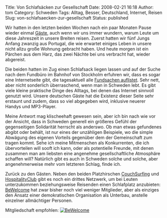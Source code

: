 Title: Von Schlafsäcken zur Gesellschaft
Date: 2008-02-21 16:18
Author: tom
Category: Schweden
Tags: Alltag, Besser, Deutschland, Internet, Reisen
Slug: von-schlafsaecken-zur-gesellschaft
Status: published

Wir hatten in den letzten beiden Wochen nach ein paar Monaten Pause
wieder einmal
[Gäste](http://www.fiket.de/2007/01/11/gaeste-vom-hospitality-club/),
auch wenn wir uns immer wundern, warum Leute um diese Jahreszeit in
unsere Breiten reisen. Zuerst hatten wir fünf Jungs Anfang zwanzig aus
Portugal, die wie erwartet einiges Leben in unsere nicht allzu große
Wohnung gebracht haben. Und heute morgen ist ein Pärchen aus dem Harz,
das zwei Nächte bei uns verbracht hat, wieder abgereist.

Die beiden hatten im Zug einen Schlafsack liegen lassen und auf der
Suche nach dem Fundbüro im Bahnhof von Stockholm erfuhren wir, dass es
sogar eine Internetseite gibt, die tagesaktuell alle [Fundsachen
auflistet](http://www.missingx.com/main_srch_g.asp). Sehr nett, aber
nicht sonderlich überraschend, wenn man in Schweden lebt. Es gibt viele
kleine praktische Dinge des Alltags, bei denen das Internet sinnvoll
genutzt wird. Unsere deutschen Gäste hat die Existenz dieser Seite sehr
erstaunt und zudem, dass so viel abgegeben wird, inklusive neuerer
Handys und MP3-Player.

Meine Antwort mag klischeehaft gewesen sein, aber ich bin nach wie vor
der Ansicht, dass in Schweden generell ein größeres Gefühl der
gegenseitigen Solidarität herrscht als anderswo. Ob man etwas gefundenes
abgibt oder behält, ist nur eines der unzähligen Beispiele, wo die
simple Abwägung des eigenen Vorteils gegenüber dem der Gemeinschaft zum
tragen kommt. Sehe ich meine Mitmenschen als Konkurrenten, die ich
übervorteilen will sooft ich kann, oder als potentielle Freunde, mit
denen zusammen man am liebsten eine angenehme gesellschaftliche
Atmosphäre schaffen will? Natürlich gibt es auch in Schweden solche und
solche, aber angenehmerweise mehr vom letzteren Schlag, finde ich.

Zurück zu den Gästen. Neben den beiden Platzhirschen
[CouchSurfing](http://www.couchsurfing.com/) und
[HospitalityClub](http://deutsch.hospitalityclub.org/indexdeu.htm) gibt
es noch ein drittes Netzwerk, um bei Leuten unterzukommen
beziehungsweise Reisenden einen Schlafplatz anzubieten:
[BeWelcome](http://www.bewelcome.org/rox/in/de/start) hat zwar bisher
noch viel weniger Mitglieder, aber als einziges den Ansatz einer
demokratischen Organisation als Unterbau, anstelle einzelner
allmächtiger Personen.

Mitgliedschaft empfohlen:
[![BeWelcome](http://www.fiket.de/pic/bewelcome.gif "BeWelcome")](http://www.bewelcome.org/rox/in/de/start)

